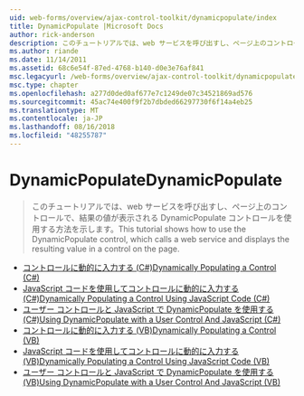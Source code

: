 ```yaml
---
uid: web-forms/overview/ajax-control-toolkit/dynamicpopulate/index
title: DynamicPopulate |Microsoft Docs
author: rick-anderson
description: このチュートリアルでは、web サービスを呼び出すし、ページ上のコントロールで、結果の値が表示される DynamicPopulate コントロールを使用する方法を示します。
ms.author: riande
ms.date: 11/14/2011
ms.assetid: 68c6e54f-87ed-4768-b140-d0e3e76af841
msc.legacyurl: /web-forms/overview/ajax-control-toolkit/dynamicpopulate
msc.type: chapter
ms.openlocfilehash: a277d0ded0af677e7c1249de07c34521869ad576
ms.sourcegitcommit: 45ac74e400f9f2b7dbded66297730f6f14a4eb25
ms.translationtype: MT
ms.contentlocale: ja-JP
ms.lasthandoff: 08/16/2018
ms.locfileid: "48255787"
---
```

<a name="dynamicpopulate"></a><span data-ttu-id="6056e-103">DynamicPopulate</span><span class="sxs-lookup"><span data-stu-id="6056e-103">DynamicPopulate</span></span>
====================
> <span data-ttu-id="6056e-104">このチュートリアルでは、web サービスを呼び出すし、ページ上のコントロールで、結果の値が表示される DynamicPopulate コントロールを使用する方法を示します。</span><span class="sxs-lookup"><span data-stu-id="6056e-104">This tutorial shows how to use the DynamicPopulate control, which calls a web service and displays the resulting value in a control on the page.</span></span>


- [<span data-ttu-id="6056e-105">コントロールに動的に入力する (C#)</span><span class="sxs-lookup"><span data-stu-id="6056e-105">Dynamically Populating a Control (C#)</span></span>](dynamically-populating-a-control-cs.md)
- [<span data-ttu-id="6056e-106">JavaScript コードを使用してコントロールに動的に入力する (C#)</span><span class="sxs-lookup"><span data-stu-id="6056e-106">Dynamically Populating a Control Using JavaScript Code (C#)</span></span>](dynamically-populating-a-control-using-javascript-code-cs.md)
- [<span data-ttu-id="6056e-107">ユーザー コントロールと JavaScript で DynamicPopulate を使用する (C#)</span><span class="sxs-lookup"><span data-stu-id="6056e-107">Using DynamicPopulate with a User Control And JavaScript (C#)</span></span>](using-dynamicpopulate-with-a-user-control-and-javascript-cs.md)
- [<span data-ttu-id="6056e-108">コントロールに動的に入力する (VB)</span><span class="sxs-lookup"><span data-stu-id="6056e-108">Dynamically Populating a Control (VB)</span></span>](dynamically-populating-a-control-vb.md)
- [<span data-ttu-id="6056e-109">JavaScript コードを使用してコントロールに動的に入力する (VB)</span><span class="sxs-lookup"><span data-stu-id="6056e-109">Dynamically Populating a Control Using JavaScript Code (VB)</span></span>](dynamically-populating-a-control-using-javascript-code-vb.md)
- [<span data-ttu-id="6056e-110">ユーザー コントロールと JavaScript で DynamicPopulate を使用する (VB)</span><span class="sxs-lookup"><span data-stu-id="6056e-110">Using DynamicPopulate with a User Control And JavaScript (VB)</span></span>](using-dynamicpopulate-with-a-user-control-and-javascript-vb.md)
